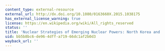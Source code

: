 ```yaml
---
content_type: external-resource
external_url: http://dx.doi.org/10.1080/0163660X.2015.1038175
has_external_license_warning: true
license: https://en.wikipedia.org/wiki/All_rights_reserved
status: ''
title: 'Nuclear Strategies of Emerging Nuclear Powers: North Korea and Iran'
uid: bb5b8bc6-de96-4dff-a719-66dc1af2b0d3
wayback_url: ''
---
```

